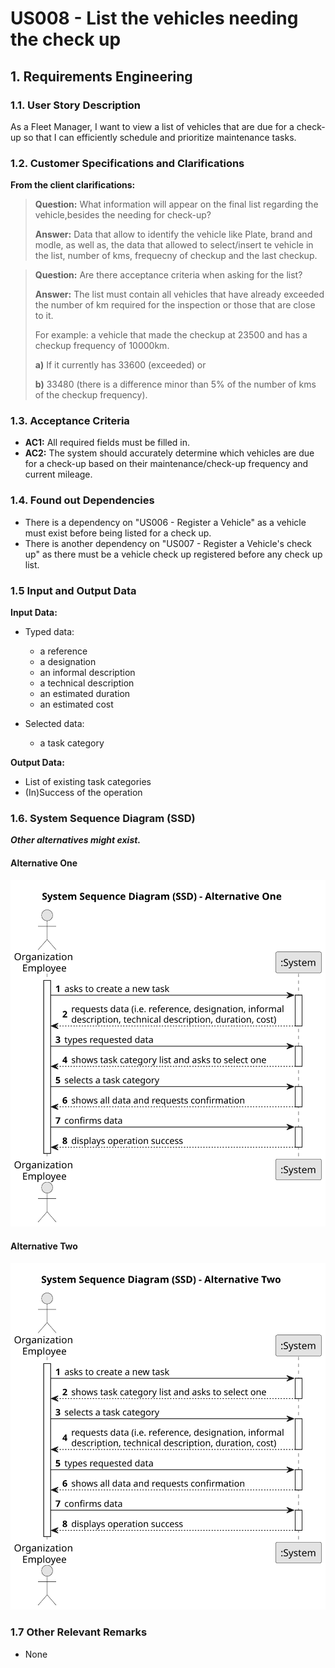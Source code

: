 # US008 - List the vehicles needing the check up 


## 1. Requirements Engineering

### 1.1. User Story Description

As a Fleet Manager, I want to view a list of vehicles that are due for a check-up so that I can efficiently schedule and prioritize maintenance tasks.

### 1.2. Customer Specifications and Clarifications 

**From the client clarifications:**

> **Question:** What information will appear on the final list regarding the vehicle,besides the needing for check-up?
>
> **Answer:** Data that allow to identify the vehicle like Plate, brand and modle, as well as, the data that allowed to select/insert te vehicle in the list, number of kms, frequecny of checkup and the last checkup.

> **Question:** Are there acceptance criteria when asking for the list?
>
> **Answer:** The list must contain all vehicles that have already exceeded the number of km required for the inspection or those that are close to it. 
>
>For example: a vehicle that made the checkup at 23500 and has a checkup frequency of 10000km.
> 
> **a)** If it currently has 33600 (exceeded) or
> 
> **b)** 33480 (there is a difference minor than 5% of the number of kms of the checkup frequency).

### 1.3. Acceptance Criteria

* **AC1:** All required fields must be filled in.
* **AC2:** The system should accurately determine which vehicles are due for a check-up based on their maintenance/check-up frequency and current mileage.
### 1.4. Found out Dependencies

* There is a dependency on "US006 - Register a Vehicle" as a vehicle must exist before being listed for a check up.
* There is another dependency on "US007 - Register a Vehicle's check up" as there must be a vehicle check up registered before any check up list.
### 1.5 Input and Output Data

**Input Data:**

* Typed data:
    * a reference
    * a designation 
    * an informal description
    * a technical description
    * an estimated duration
    * an estimated cost
	
* Selected data:
    * a task category 

**Output Data:**

* List of existing task categories
* (In)Success of the operation

### 1.6. System Sequence Diagram (SSD)

**_Other alternatives might exist._**

#### Alternative One

![System Sequence Diagram - Alternative One](svg/us006-system-sequence-diagram-alternative-one.svg)

#### Alternative Two

![System Sequence Diagram - Alternative Two](svg/us006-system-sequence-diagram-alternative-two.svg)

### 1.7 Other Relevant Remarks

* None